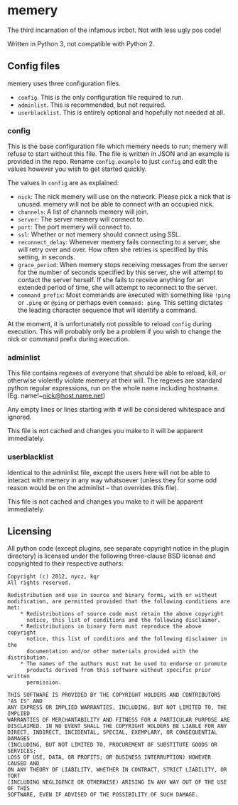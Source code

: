 memery
======

The third incarnation of the infamous ircbot. Not with less ugly pos code!

Written in Python 3, not compatible with Python 2.


Config files
------------

memery uses three configuration files.

* `config`. This is the only configuration file required to run.
* `adminlist`. This is recommended, but not required.
* `userblacklist`. This is entirely optional and hopefully not needed at all.

### config

This is the base configuration file which memery needs to run; memery will
refuse to start without this file. The file is written in JSON and an example
is provided in the repo. Rename `config.example` to just `config` and edit the
values however you wish to get started quickly.

The values in `config` are as explained:

* `nick`: The nick memery will use on the network. Please pick a nick that is
unused. memery will not be able to connect with an occupied nick.
* `channels`: A list of channels memery will join.
* `server`: The server memery will connect to.
* `port`: The port memery will connect to.
* `ssl`: Whether or not memery should connect using SSL.
* `reconnect_delay`: Whenever memery fails connecting to a server, she will
retry over and over. How often she retries is specified by this setting,
in seconds.
* `grace_period`: When memery stops receiving messages from the server for
the number of seconds specified by this server, she will attempt to contact
the server herself. If she fails to receive anything for an extended period
of time, she will attempt to reconnect to the server.
* `command_prefix`: Most commands are executed with something like `!ping`
or `.ping` or `@ping` or perhaps even `command: ping`. This setting dictates
the leading character sequence that will identify a command.

At the moment, it is unfortunately not possible to reload `config` during
execution. This will probably only be a problem if you wish to change the nick
or command prefix during execution.


### adminlist

This file contains regexes of everyone that should be able to reload, kill,
or otherwise violently violate memery at their will. The regexes are standard
python regular expressions, run on the whole name including hostname.
(Eg. name!~nick@host.name.net)

Any empty lines or lines starting with # will be considered whitespace and
ignored.

This file is not cached and changes you make to it will be apparent
immediately.


### userblacklist

Identical to the adminlist file, except the users here will not be able to
interact with memery in any way whatsoever (unless they for some odd reason
would be on the adminlist – that overrides this file).

This file is not cached and changes you make to it will be apparent
immediately.



Licensing
---------

All python code (except plugins, see separate copyright notice in the plugin 
directory) is licensed under the following three-clause BSD license and 
copyrighted to their respective authors:

    Copyright (c) 2012, nycz, kqr
    All rights reserved.

    Redistribution and use in source and binary forms, with or without
    modification, are permitted provided that the following conditions are met:
        * Redistributions of source code must retain the above copyright
          notice, this list of conditions and the following disclaimer.
        * Redistributions in binary form must reproduce the above copyright
          notice, this list of conditions and the following disclaimer in the
          documentation and/or other materials provided with the distribution.
        * The names of the authors must not be used to endorse or promote
          products derived from this software without specific prior written
          permission.

    THIS SOFTWARE IS PROVIDED BY THE COPYRIGHT HOLDERS AND CONTRIBUTORS "AS IS" AND
    ANY EXPRESS OR IMPLIED WARRANTIES, INCLUDING, BUT NOT LIMITED TO, THE IMPLIED
    WARRANTIES OF MERCHANTABILITY AND FITNESS FOR A PARTICULAR PURPOSE ARE
    DISCLAIMED. IN NO EVENT SHALL THE COPYRIGHT HOLDERS BE LIABLE FOR ANY
    DIRECT, INDIRECT, INCIDENTAL, SPECIAL, EXEMPLARY, OR CONSEQUENTIAL DAMAGES
    (INCLUDING, BUT NOT LIMITED TO, PROCUREMENT OF SUBSTITUTE GOODS OR SERVICES;
    LOSS OF USE, DATA, OR PROFITS; OR BUSINESS INTERRUPTION) HOWEVER CAUSED AND
    ON ANY THEORY OF LIABILITY, WHETHER IN CONTRACT, STRICT LIABILITY, OR TORT
    (INCLUDING NEGLIGENCE OR OTHERWISE) ARISING IN ANY WAY OUT OF THE USE OF THIS
    SOFTWARE, EVEN IF ADVISED OF THE POSSIBILITY OF SUCH DAMAGE.

